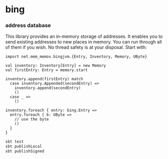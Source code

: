 # bing
### address database

This library provides an in-memory storage of addresses.
It enables you to send existing addresses to new places in memory.
You can run through all of them if you wish.
No thread safety is at your disposal.
Start with:

```
import net.mem_memov.bingjvm.{Entry, Inventory, Memory, UByte}

val inventory: Inventory[Entry] = new Memory
val firstEntry: Entry = memory.start

inventory.append(firstEntry) match
  case inventory.Appended(secondEntry) =>
    inventory.append(secondEntry)
    ()
  case _ =>
    ()

inventory.foreach { entry: bing.Entry =>
  entry.foreach { b: UByte =>
    // use the byte
    ()
  }
}
```

```bash
sbt test
sbt publishLocal
sbt publishSigned
```